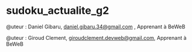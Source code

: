 # sudoku_actualite_g2

@uteur : Daniel Gibaru, daniel.gibaru.34@gmail.com , Apprenant à BeWeB

@uteur : Giroud Clement, giroudclement.devweb@gmail.com, Apprenant à BeWeB


